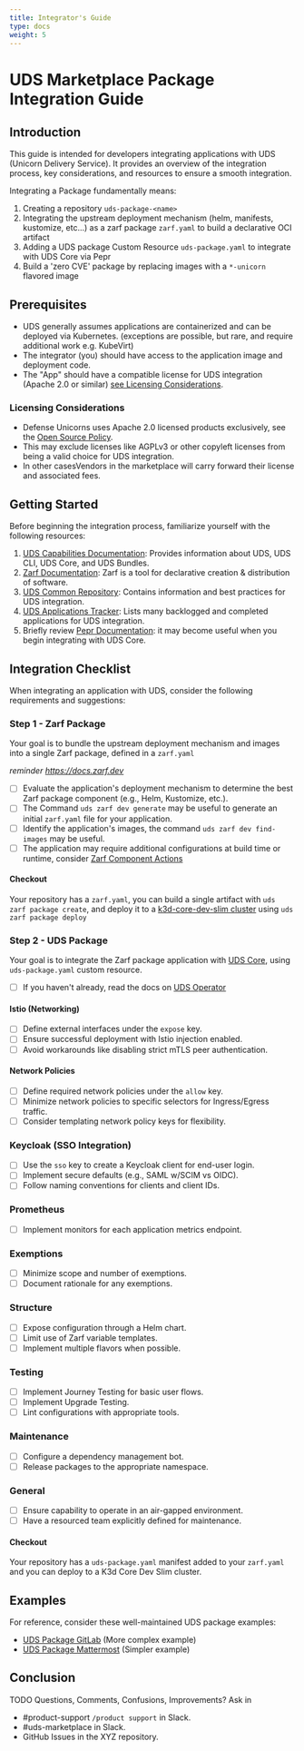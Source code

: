```yaml
---
title: Integrator's Guide
type: docs
weight: 5
---
```


# UDS Marketplace Package Integration Guide

## Introduction

This guide is intended for developers integrating applications with UDS (Unicorn Delivery Service). It provides an overview of the integration process, key considerations, and resources to ensure a smooth integration.

Integrating a Package fundamentally means:
1. Creating a repository `uds-package-<name>`
2. Integrating the upstream deployment mechanism (helm, manifests, kustomize, etc...) as a zarf package `zarf.yaml` to build a declarative OCI artifact
3. Adding a UDS package Custom Resource `uds-package.yaml` to integrate with UDS Core via Pepr
4. Build a 'zero CVE' package by replacing images with a `*-unicorn` flavored image


## Prerequisites

- UDS generally assumes applications are containerized and can be deployed via Kubernetes. (exceptions are possible, but rare, and require additional work e.g. KubeVirt)
- The integrator (you) should have access to the application image and deployment code.
- The "App" should have a compatible license for UDS integration (Apache 2.0 or similar) [see Licensing Considerations](#licensing-considerations).

### Licensing Considerations

- Defense Unicorns uses Apache 2.0 licensed products exclusively, see the [Open Source Policy](https://github.com/defenseunicorns/uds-common/blob/main/docs/adrs/0002-apache-2.0-for-all-uds-products.md).
- This may exclude licenses like AGPLv3 or other copyleft licenses from being a valid choice for UDS integration.
- In other casesVendors in the marketplace will carry forward their license and associated fees.


## Getting Started

Before beginning the integration process, familiarize yourself with the following resources:

1. [UDS Capabilities Documentation](https://uds.defenseunicorns.com/capabilities/): Provides information about UDS, UDS CLI, UDS Core, and UDS Bundles.
2. [Zarf Documentation](https://docs.zarf.dev): Zarf is a tool for declarative creation & distribution of software.
3. [UDS Common Repository](https://github.com/defenseunicorns/uds-common): Contains information and best practices for UDS integration.
4. [UDS Applications Tracker](https://coda.io/d/Product_dGmk3eNjmm8/Applications_sux6H#_luFRc): Lists many backlogged and completed applications for UDS integration.
5. Briefly review [Pepr Documentation](https://docs.pepr.dev/): it may become useful when you begin integrating with UDS Core.


## Integration Checklist

When integrating an application with UDS, consider the following requirements and suggestions:

### Step 1 - Zarf Package

Your goal is to bundle the upstream deployment mechanism and images into a single Zarf package, defined in a `zarf.yaml`

*reminder https://docs.zarf.dev*

- [ ] Evaluate the application's deployment mechanism to determine the best Zarf package component (e.g., Helm, Kustomize, etc.).
- [ ] The Command `uds zarf dev generate` may be useful to generate an initial `zarf.yaml` file for your application.
- [ ] Identify the application's images, the command `uds zarf dev find-images` may be useful.
- [ ] The application may require additional configurations at build time or runtime, consider [Zarf Component Actions](https://docs.zarf.dev/ref/examples/component-actions/)

#### Checkout
Your repository has a `zarf.yaml`, you can build a single artifact with `uds zarf package create`, and deploy it to a [k3d-core-dev-slim cluster](https://github.com/defenseunicorns/uds-core?tab=readme-ov-file#uds-package-development) using `uds zarf package deploy`

### Step 2 - UDS Package

Your goal is to integrate the Zarf package application with [UDS Core](https://github.com/defenseunicorns/uds-core), using `uds-package.yaml` custom resource.

- [ ] If you haven't already, read the docs on [UDS Operator](https://uds.defenseunicorns.com/core/configuration/uds-operator/)


#### Istio (Networking)
- [ ] Define external interfaces under the `expose` key.
- [ ] Ensure successful deployment with Istio injection enabled.
- [ ] Avoid workarounds like disabling strict mTLS peer authentication.

#### Network Policies
- [ ] Define required network policies under the `allow` key.
- [ ] Minimize network policies to specific selectors for Ingress/Egress traffic.
- [ ] Consider templating network policy keys for flexibility.

### Keycloak (SSO Integration)
- [ ] Use the `sso` key to create a Keycloak client for end-user login.
- [ ] Implement secure defaults (e.g., SAML w/SCIM vs OIDC).
- [ ] Follow naming conventions for clients and client IDs.

### Prometheus
- [ ] Implement monitors for each application metrics endpoint.

### Exemptions
- [ ] Minimize scope and number of exemptions.
- [ ] Document rationale for any exemptions.

### Structure
- [ ] Expose configuration through a Helm chart.
- [ ] Limit use of Zarf variable templates.
- [ ] Implement multiple flavors when possible.

### Testing
- [ ] Implement Journey Testing for basic user flows.
- [ ] Implement Upgrade Testing.
- [ ] Lint configurations with appropriate tools.

### Maintenance
- [ ] Configure a dependency management bot.
- [ ] Release packages to the appropriate namespace.

### General
- [ ] Ensure capability to operate in an air-gapped environment.
- [ ] Have a resourced team explicitly defined for maintenance.

#### Checkout
Your repository has a `uds-package.yaml` manifest added to your `zarf.yaml` and you can deploy to a K3d Core Dev Slim cluster.

## Examples

For reference, consider these well-maintained UDS package examples:
- [UDS Package GitLab](https://github.com/defenseunicorns/uds-package-gitlab) (More complex example)
- [UDS Package Mattermost](https://github.com/defenseunicorns/uds-package-mattermost) (Simpler example)

## Conclusion

TODO
Questions, Comments, Confusions, Improvements?
Ask in
- #product-support `/product support` in Slack.
- #uds-marketplace in Slack.
- GitHub Issues in the XYZ repository.
